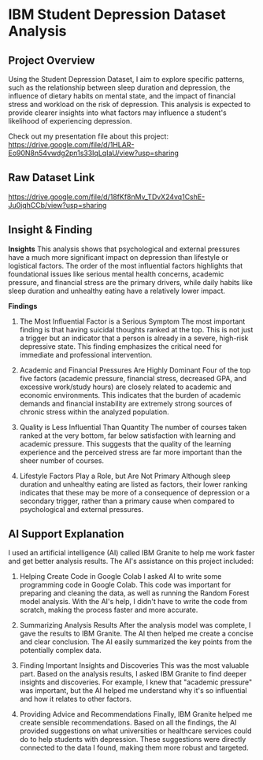 # IBM Student Depression Dataset Analysis

## Project Overview
Using the Student Depression Dataset, I aim to explore specific patterns, such as the relationship between sleep duration and depression, the influence of dietary habits on mental state, and the impact of financial stress and workload on the risk of depression. This analysis is expected to provide clearer insights into what factors may influence a student's likelihood of experiencing depression.

Check out my presentation file about this project:
https://drive.google.com/file/d/1HLAR-Eo90N8n54vwdg2pn1s33IqLqIaU/view?usp=sharing

## Raw Dataset Link
https://drive.google.com/file/d/18fKf8nMv_TDvX24vq1CshE-Ju0jqhCCb/view?usp=sharing

## Insight & Finding
**Insights**
This analysis shows that psychological and external pressures have a much more significant impact on depression than lifestyle or logistical factors. The order of the most influential factors highlights that foundational issues like serious mental health concerns, academic pressure, and financial stress are the primary drivers, while daily habits like sleep duration and unhealthy eating have a relatively lower impact.

**Findings**
1. The Most Influential Factor is a Serious Symptom
The most important finding is that having suicidal thoughts ranked at the top. This is not just a trigger but an indicator that a person is already in a severe, high-risk depressive state. This finding emphasizes the critical need for immediate and professional intervention.

2. Academic and Financial Pressures Are Highly Dominant
Four of the top five factors (academic pressure, financial stress, decreased GPA, and excessive work/study hours) are closely related to academic and economic environments. This indicates that the burden of academic demands and financial instability are extremely strong sources of chronic stress within the analyzed population.

3. Quality is Less Influential Than Quantity
The number of courses taken ranked at the very bottom, far below satisfaction with learning and academic pressure. This suggests that the quality of the learning experience and the perceived stress are far more important than the sheer number of courses.

4. Lifestyle Factors Play a Role, but Are Not Primary
Although sleep duration and unhealthy eating are listed as factors, their lower ranking indicates that these may be more of a consequence of depression or a secondary trigger, rather than a primary cause when compared to psychological and external pressures.

## AI Support Explanation
I used an artificial intelligence (AI) called IBM Granite to help me work faster and get better analysis results. The AI's assistance on this project included:

1. Helping Create Code in Google Colab
I asked AI to write some programming code in Google Colab. This code was important for preparing and cleaning the data, as well as running the Random Forest model analysis. With the AI's help, I didn't have to write the code from scratch, making the process faster and more accurate.

2. Summarizing Analysis Results
After the analysis model was complete, I gave the results to IBM Granite. The AI then helped me create a concise and clear conclusion. The AI easily summarized the key points from the potentially complex data.

3. Finding Important Insights and Discoveries
This was the most valuable part. Based on the analysis results, I asked IBM Granite to find deeper insights and discoveries. For example, I knew that "academic pressure" was important, but the AI helped me understand why it's so influential and how it relates to other factors.

4. Providing Advice and Recommendations
Finally, IBM Granite helped me create sensible recommendations. Based on all the findings, the AI provided suggestions on what universities or healthcare services could do to help students with depression. These suggestions were directly connected to the data I found, making them more robust and targeted.
